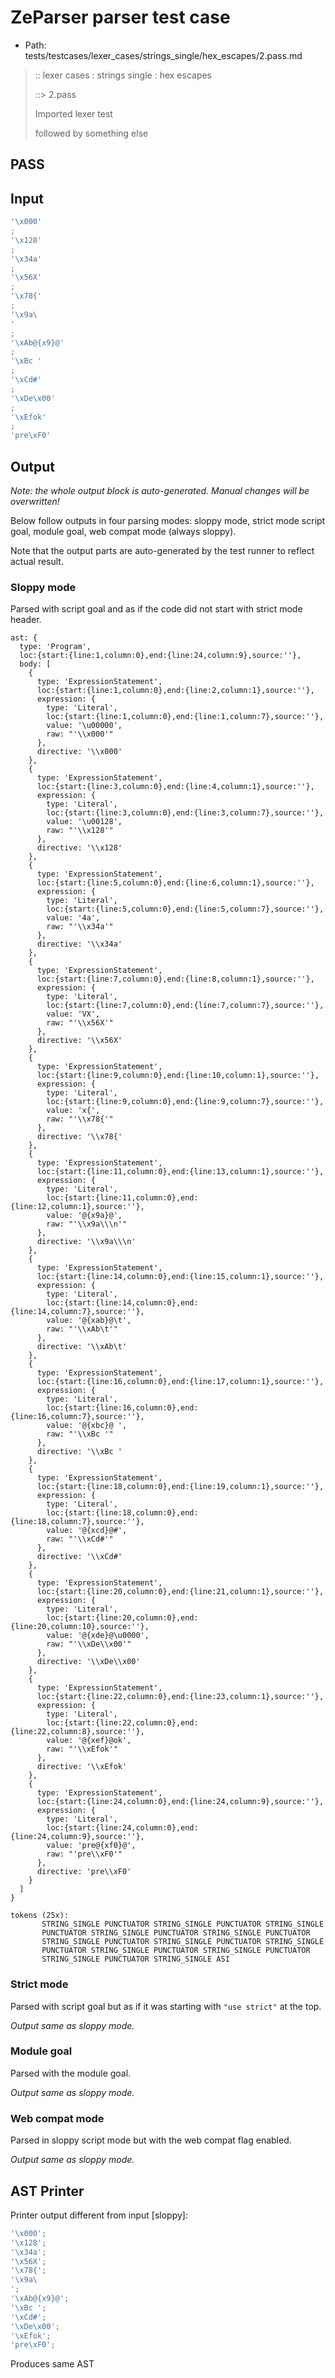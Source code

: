 # ZeParser parser test case

- Path: tests/testcases/lexer_cases/strings_single/hex_escapes/2.pass.md

> :: lexer cases : strings single : hex escapes
>
> ::> 2.pass
>
> Imported lexer test
>
> followed by something else

## PASS

## Input

`````js
'\x000'
;
'\x128'
;
'\x34a'
;
'\x56X'
;
'\x78{'
;
'\x9a\
'
;
'\xAb@{x9}@'
;
'\xBc '
;
'\xCd#'
;
'\xDe\x00'
;
'\xEfok'
;
'pre\xF0'
`````

## Output

_Note: the whole output block is auto-generated. Manual changes will be overwritten!_

Below follow outputs in four parsing modes: sloppy mode, strict mode script goal, module goal, web compat mode (always sloppy).

Note that the output parts are auto-generated by the test runner to reflect actual result.

### Sloppy mode

Parsed with script goal and as if the code did not start with strict mode header.

`````
ast: {
  type: 'Program',
  loc:{start:{line:1,column:0},end:{line:24,column:9},source:''},
  body: [
    {
      type: 'ExpressionStatement',
      loc:{start:{line:1,column:0},end:{line:2,column:1},source:''},
      expression: {
        type: 'Literal',
        loc:{start:{line:1,column:0},end:{line:1,column:7},source:''},
        value: '\u00000',
        raw: "'\\x000'"
      },
      directive: '\\x000'
    },
    {
      type: 'ExpressionStatement',
      loc:{start:{line:3,column:0},end:{line:4,column:1},source:''},
      expression: {
        type: 'Literal',
        loc:{start:{line:3,column:0},end:{line:3,column:7},source:''},
        value: '\u00128',
        raw: "'\\x128'"
      },
      directive: '\\x128'
    },
    {
      type: 'ExpressionStatement',
      loc:{start:{line:5,column:0},end:{line:6,column:1},source:''},
      expression: {
        type: 'Literal',
        loc:{start:{line:5,column:0},end:{line:5,column:7},source:''},
        value: '4a',
        raw: "'\\x34a'"
      },
      directive: '\\x34a'
    },
    {
      type: 'ExpressionStatement',
      loc:{start:{line:7,column:0},end:{line:8,column:1},source:''},
      expression: {
        type: 'Literal',
        loc:{start:{line:7,column:0},end:{line:7,column:7},source:''},
        value: 'VX',
        raw: "'\\x56X'"
      },
      directive: '\\x56X'
    },
    {
      type: 'ExpressionStatement',
      loc:{start:{line:9,column:0},end:{line:10,column:1},source:''},
      expression: {
        type: 'Literal',
        loc:{start:{line:9,column:0},end:{line:9,column:7},source:''},
        value: 'x{',
        raw: "'\\x78{'"
      },
      directive: '\\x78{'
    },
    {
      type: 'ExpressionStatement',
      loc:{start:{line:11,column:0},end:{line:13,column:1},source:''},
      expression: {
        type: 'Literal',
        loc:{start:{line:11,column:0},end:{line:12,column:1},source:''},
        value: '@{x9a}@',
        raw: "'\\x9a\\\n'"
      },
      directive: '\\x9a\\\n'
    },
    {
      type: 'ExpressionStatement',
      loc:{start:{line:14,column:0},end:{line:15,column:1},source:''},
      expression: {
        type: 'Literal',
        loc:{start:{line:14,column:0},end:{line:14,column:7},source:''},
        value: '@{xab}@\t',
        raw: "'\\xAb\t'"
      },
      directive: '\\xAb\t'
    },
    {
      type: 'ExpressionStatement',
      loc:{start:{line:16,column:0},end:{line:17,column:1},source:''},
      expression: {
        type: 'Literal',
        loc:{start:{line:16,column:0},end:{line:16,column:7},source:''},
        value: '@{xbc}@ ',
        raw: "'\\xBc '"
      },
      directive: '\\xBc '
    },
    {
      type: 'ExpressionStatement',
      loc:{start:{line:18,column:0},end:{line:19,column:1},source:''},
      expression: {
        type: 'Literal',
        loc:{start:{line:18,column:0},end:{line:18,column:7},source:''},
        value: '@{xcd}@#',
        raw: "'\\xCd#'"
      },
      directive: '\\xCd#'
    },
    {
      type: 'ExpressionStatement',
      loc:{start:{line:20,column:0},end:{line:21,column:1},source:''},
      expression: {
        type: 'Literal',
        loc:{start:{line:20,column:0},end:{line:20,column:10},source:''},
        value: '@{xde}@\u0000',
        raw: "'\\xDe\\x00'"
      },
      directive: '\\xDe\\x00'
    },
    {
      type: 'ExpressionStatement',
      loc:{start:{line:22,column:0},end:{line:23,column:1},source:''},
      expression: {
        type: 'Literal',
        loc:{start:{line:22,column:0},end:{line:22,column:8},source:''},
        value: '@{xef}@ok',
        raw: "'\\xEfok'"
      },
      directive: '\\xEfok'
    },
    {
      type: 'ExpressionStatement',
      loc:{start:{line:24,column:0},end:{line:24,column:9},source:''},
      expression: {
        type: 'Literal',
        loc:{start:{line:24,column:0},end:{line:24,column:9},source:''},
        value: 'pre@{xf0}@',
        raw: "'pre\\xF0'"
      },
      directive: 'pre\\xF0'
    }
  ]
}

tokens (25x):
       STRING_SINGLE PUNCTUATOR STRING_SINGLE PUNCTUATOR STRING_SINGLE
       PUNCTUATOR STRING_SINGLE PUNCTUATOR STRING_SINGLE PUNCTUATOR
       STRING_SINGLE PUNCTUATOR STRING_SINGLE PUNCTUATOR STRING_SINGLE
       PUNCTUATOR STRING_SINGLE PUNCTUATOR STRING_SINGLE PUNCTUATOR
       STRING_SINGLE PUNCTUATOR STRING_SINGLE ASI
`````

### Strict mode

Parsed with script goal but as if it was starting with `"use strict"` at the top.

_Output same as sloppy mode._

### Module goal

Parsed with the module goal.

_Output same as sloppy mode._

### Web compat mode

Parsed in sloppy script mode but with the web compat flag enabled.

_Output same as sloppy mode._

## AST Printer

Printer output different from input [sloppy]:

````js
'\x000';
'\x128';
'\x34a';
'\x56X';
'\x78{';
'\x9a\
';
'\xAb@{x9}@';
'\xBc ';
'\xCd#';
'\xDe\x00';
'\xEfok';
'pre\xF0';
````

Produces same AST
